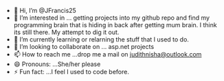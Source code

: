 - 👋 Hi, I’m @JFrancis25
- 👀 I’m interested in ... getting projects into my github repo and find my programming brain that is hiding in back after getting mum brain. I think its still there. My attempt to dig it out.
- 🌱 I’m currently learning or relarning the stuff that I used to do. 
- 💞️ I’m looking to collaborate on ... asp.net projects 
- 📫 How to reach me ...drop me a mail on judithnisha@outlook.com    
- 😄 Pronouns: ...She/her please
- ⚡ Fun fact: ...I feel I used to code before.

<!---
JFrancis25/JFrancis25 is a ✨ special ✨ repository because its `README.md` (this file) appears on your GitHub profile.
You can click the Preview link to take a look at your changes.
--->
